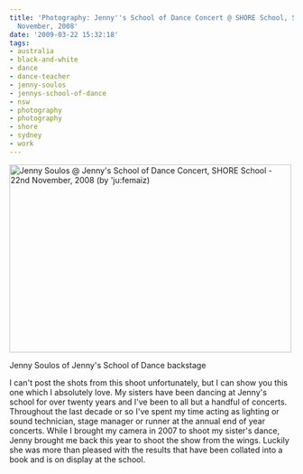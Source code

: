 ```yaml
---
title: 'Photography: Jenny''s School of Dance Concert @ SHORE School, Sydney - 22nd
  November, 2008'
date: '2009-03-22 15:32:18'
tags:
- australia
- black-and-white
- dance
- dance-teacher
- jenny-soulos
- jennys-school-of-dance
- nsw
- photography
- photography
- shore
- sydney
- work
---
```


<div class="image"><a href="http://www.flickr.com/photos/jufemaiz/3054721038/" title="Jenny Soulos @ Jenny's School of Dance Concert, SHORE School - 22nd November, 2008 (by 'ju:femaiz)"><img src="http://farm4.static.flickr.com/3008/3054721038_c981c1d286.jpg" title="Jenny Soulos @ Jenny's School of Dance Concert, SHORE School - 22nd November, 2008 (by 'ju:femaiz)" alt="Jenny Soulos @ Jenny's School of Dance Concert, SHORE School - 22nd November, 2008 (by 'ju:femaiz)" width="500" height="333" /></a><p class="caption">Jenny Soulos of Jenny's School of Dance backstage</p></div>
<!--more-->
<p>I can't post the shots from this shoot unfortunately, but I can show you this one which I absolutely love. My sisters have been dancing at Jenny's school for over twenty years and I've been to all but a handful of concerts. Throughout the last decade or so I've spent my time acting as lighting or sound technician, stage manager or runner at the annual end of year concerts. While I brought my camera in 2007 to shoot my sister's dance, Jenny brought me back this year to shoot the show from the wings. Luckily she was more than pleased with the results that have been collated into a book and is on display at the school.</p>
